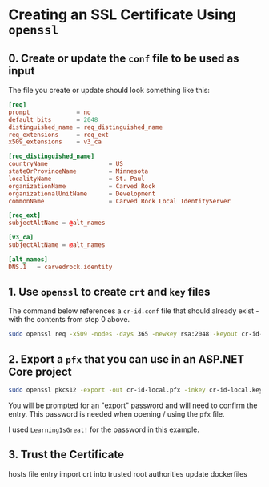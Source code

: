 # Creating an SSL Certificate Using `openssl`

## 0. Create or update the `conf` file to be used as input

The file you create or update should look something like this:

```conf
[req]
prompt             = no
default_bits       = 2048
distinguished_name = req_distinguished_name
req_extensions     = req_ext
x509_extensions    = v3_ca

[req_distinguished_name]
countryName                 = US
stateOrProvinceName         = Minnesota
localityName                = St. Paul
organizationName            = Carved Rock
organizationalUnitName      = Development
commonName                  = Carved Rock Local IdentityServer

[req_ext]
subjectAltName = @alt_names

[v3_ca]
subjectAltName = @alt_names

[alt_names]
DNS.1   = carvedrock.identity
```

## 1. Use `openssl` to create `crt` and `key` files

The command below references a `cr-id.conf` file that should already exist - with the contents from step 0 above.

```bash
sudo openssl req -x509 -nodes -days 365 -newkey rsa:2048 -keyout cr-id-local.key -out cr-id-local.crt -config cr-id-local.conf
```

## 2. Export a `pfx` that you can use in an ASP.NET Core project

```bash
sudo openssl pkcs12 -export -out cr-id-local.pfx -inkey cr-id-local.key -in cr-id-local.crt
```

You will be prompted for an "export" password and will need to confirm the entry. This password
is needed when opening / using the `pfx` file.

I used `Learning1sGreat!` for the password in this example.

## 3. Trust the Certificate

hosts file entry
import crt into trusted root authorities
update dockerfiles
